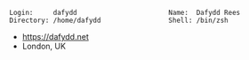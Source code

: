 ```
Login:     dafydd                       Name:  Dafydd Rees
Directory: /home/dafydd                 Shell: /bin/zsh
```
- https://dafydd.net
- London, UK
